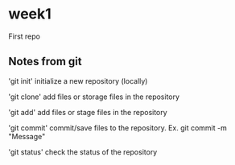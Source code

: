 # week1
First repo

## Notes from git

'git init' initialize a new repository (locally)

'git clone' add files or storage files in the repository

'git add' add files or stage files in the repository

'git commit' commit/save files to the repository. Ex. git commit -m "Message" <file>

'git status' check the status of the repository
